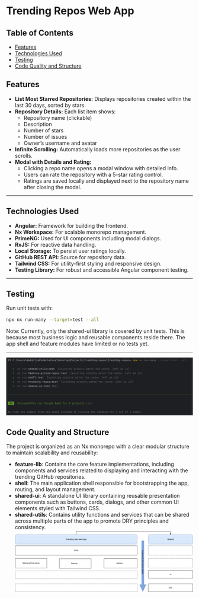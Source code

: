 # Trending Repos Web App

## Table of Contents

- [Features](#features)
- [Technologies Used](#technologies-used)
- [Testing](#testing)
- [Code Quality and Structure](#code-quality-and-structure)

## Features

- **List Most Starred Repositories:** Displays repositories created within the last 30 days, sorted by stars.
- **Repository Details:** Each list item shows:
  - Repository name (clickable)
  - Description
  - Number of stars
  - Number of issues
  - Owner’s username and avatar
- **Infinite Scrolling:** Automatically loads more repositories as the user scrolls.
- **Modal with Details and Rating:**
  - Clicking a repo name opens a modal window with detailed info.
  - Users can rate the repository with a 5-star rating control.
  - Ratings are saved locally and displayed next to the repository name after closing the modal.

---

## Technologies Used

- **Angular:** Framework for building the frontend.
- **Nx Workspace:** For scalable monorepo management.
- **PrimeNG:** Used for UI components including modal dialogs.
- **RxJS:** For reactive data handling.
- **Local Storage:** To persist user ratings locally.
- **GitHub REST API:** Source for repository data.
- **Tailwind CSS:** For utility-first styling and responsive design.
- **Testing Library:** For robust and accessible Angular component testing.

---

## Testing

Run unit tests with:

```bash
npx nx run-many --target=test --all
```

Note:
Currently, only the shared-ui library is covered by unit tests. This is because most business logic and reusable components reside there. The app shell and feature modules have limited or no tests yet.

---

![Test results](assets/screenshot-1.png)

## Code Quality and Structure

The project is organized as an Nx monorepo with a clear modular structure to maintain scalability and reusability:

- **feature-lib**: Contains the core feature implementations, including components and services related to displaying and interacting with the trending GitHub repositories.
- **shell**: The main application shell responsible for bootstrapping the app, routing, and layout management.
- **shared-ui**: A standalone UI library containing reusable presentation components such as buttons, cards, dialogs, and other common UI elements styled with Tailwind CSS.
- **shared-utils**: Contains utility functions and services that can be shared across multiple parts of the app to promote DRY principles and consistency.
![Frontend Architecture Diagram](assets/front-end.drawio.png)
